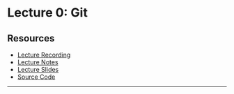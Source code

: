 # Lecture 0: Git

## Resources

- [Lecture Recording](https://video.cs50.net/web/2018/spring/lectures/0)
- [Lecture Notes](https://cs50.harvard.edu/web/notes/0/)
- [Lecture Slides](http://cdn.cs50.net/web/2018/spring/lectures/0/lecture0.pdf)
- [Source Code](http://cdn.cs50.net/web/2018/spring/lectures/0/src0.zip)

---


